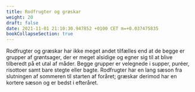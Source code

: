 ```yaml
---
title: Rodfrugter og græskar
weight: 20
draft: false
date: 2021-11-01 21:10:30.947852 +0100 CET m=+0.037475835
bookCollapseSection: true
---
```



Rodfrugter og græskar har ikke meget andet tilfælles end at de begge er
grupper af grøntsager, der er meget alsidige og egner sig til at blive
tilberedt på et utal af måder. Begge grupper er velegnede i supper,
puréer, risottoer samt bare stegte eller bagte. Rodfrugter har en lang
sæson fra slutningen af sommeren til starten af foråret; græskar derimod
har en kortere sæson og er bedst i efteråret.

